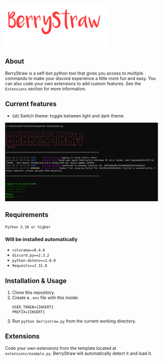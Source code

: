 ![BerryStraw](logo2.png)

## About
BerryStraw is a self-bot python tool that gives you access to multiple commands to make your discord experience a little more fun and easy. 
You can also code your own extensions to add custom features. See the `Extensions` section for more information.

## Current features
- (st) Switch theme: toggle between light and dark theme.

![BerryStraw](screenshot.png)

## Requirements
`Python 3.10 or higher`

### Will be installed automatically
- `colorama==0.4.6`
- `discord.py==2.3.2`
- `python-dotenv==1.0.0`
- `Requests==2.31.0`

## Installation & Usage
1. Clone this repository.
2. Create a `.env` file with this inside:
    ```
    USER_TOKEN={INSERT}
    PREFIX={INSERT}
    ```
3. Run `python berrystraw.py` from the current working directory.

## Extensions
Code your own extensions from the template located at `extensions/example.py`. BerryStraw will automatically detect it and load it.